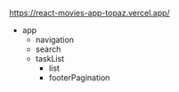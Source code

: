 https://react-movies-app-topaz.vercel.app/

- app
  - navigation
  - search
  - taskList
    - list
    - footerPagination
